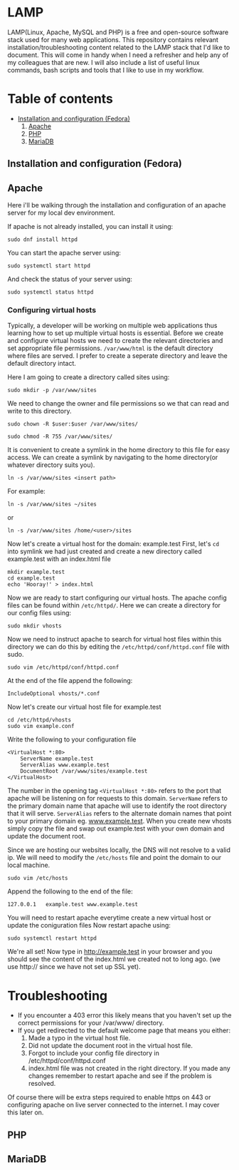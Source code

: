 # LAMP 
LAMP(Linux, Apache, MySQL and PHP) is a free and open-source software stack used for many web applications. This repository contains relevant installation/troubleshooting content related to the LAMP stack that I'd like to document. This will come in handy when I need a refresher and help any of my colleagues that are new. I will also include a list of useful linux commands, bash scripts and tools that I like to use in my workflow.

# Table of contents
* <a href=#lamp>Installation and configuration (Fedora)</a>
    1. <a href=#apache>Apache</a>
    2. <a href=#php>PHP</a>
    3. <a href=#mariadb>MariaDB</a>


## <a id="lamp">Installation and configuration (Fedora)</a>
## <a id="apache">Apache</a>
Here i'll be walking through the installation and configuration of an apache server for my local dev environment.

If apache is not already installed, you can install it using:
```
sudo dnf install httpd
```

You can start the apache server using:
```
sudo systemctl start httpd
```

And check the status of your server using:
```
sudo systemctl status httpd
```

### Configuring virtual hosts
Typically, a developer will be working on multiple web applications thus learning how to set up multiple virtual hosts is essential. Before we create and configure virtual hosts we need to create the relevant directories and set appropriate file permissions. ```/var/www/html``` is the default directory where files are served. I prefer to create a seperate directory and leave the default directory intact.

Here I am going to create a directory called sites using:
```
sudo mkdir -p /var/www/sites
```
We need to change the owner and file permissions so we that can read and write to this directory.
```
sudo chown -R $user:$user /var/www/sites/
```
```
sudo chmod -R 755 /var/www/sites/
```

It is convenient to create a symlink in the home directory to this file for easy access. We can create a symlink by navigating to the home directory(or whatever directory suits you).
```
ln -s /var/www/sites <insert path>
```

For example:
```
ln -s /var/www/sites ~/sites
```
or
```
ln -s /var/www/sites /home/<user>/sites
```
Now let's create a virtual host for the domain: example.test
First, let's ```cd``` into symlink we had just created and create a new directory called example.test with an index.html file
```
mkdir example.test
cd example.test
echo 'Hooray!' > index.html
```

Now we are ready to start configuring our virtual hosts. The apache config files can be found within ```/etc/httpd/```. Here we can create a directory for our config files using:
```
sudo mkdir vhosts
```
Now we need to instruct apache to search for virtual host files within this directory we can do this by editing the ```/etc/httpd/conf/httpd.conf``` file with sudo.
```
sudo vim /etc/httpd/conf/httpd.conf
```
At the end of the file append the following:
```
IncludeOptional vhosts/*.conf
```

Now let's create our virtual host file for example.test
```
cd /etc/httpd/vhosts
sudo vim example.conf
```
Write the following to your configuration file
```
<VirtualHost *:80>
    ServerName example.test
    ServerAlias www.example.test
    DocumentRoot /var/www/sites/example.test
</VirtualHost>
```
The number in the opening tag ```<VirtualHost *:80>``` refers to the port that apache will be listening on for requests to this domain.
```ServerName``` refers to the primary domain name that apache will use to identify the root directory that it will serve.
```ServerAlias``` refers to the alternate domain names that point to your primary domain eg. www.example.test.
When you create new vhosts simply copy the file and swap out example.test with your own domain and update the document root.

Since we are hosting our websites locally, the DNS will not resolve to a valid ip. We will need to modify the ```/etc/hosts``` file and point the domain to our local machine. 

```
sudo vim /etc/hosts
```
Append the following to the end of the file:
```
127.0.0.1   example.test www.example.test
```
You will need to restart apache everytime create a new virtual host or update the coniguration files Now restart apache using:
```
sudo systemctl restart httpd
```
We're all set!
Now type in http://example.test in your browser and you should see the content of the index.html we created not to long ago. (we use http:// since we have not set up SSL yet).

# Troubleshooting
* If you encounter a 403 error this likely means that you haven't set up the correct permissions for your /var/www/<domain> directory.
* If you get redirected to the default welcome page that means you either: 
    1. Made a typo in the virtual host file.
    2. Did not update the document root in the virtual host file.
    3. Forgot to include your config file directory in /etc/httpd/conf/httpd.conf
    3. index.html file was not created in the right directory.
If you made any changes remember to restart apache and see if the problem is resolved.

Of course there will be extra steps required to enable https on 443 or configuring apache on live server connected to the internet. I may cover this later on.
## <a id="php">PHP</a>
## <a id="maria">MariaDB</a>



